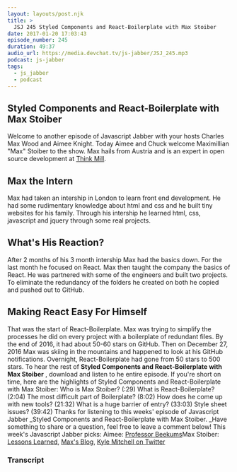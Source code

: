 ```yaml
---
layout: layouts/post.njk
title: >
  JSJ 245 Styled Components and React-Boilerplate with Max Stoiber
date: 2017-01-20 17:03:43
episode_number: 245
duration: 49:37
audio_url: https://media.devchat.tv/js-jabber/JSJ_245.mp3
podcast: js-jabber
tags:
  - js_jabber
  - podcast
---
```


## Styled Components and React-Boilerplate with Max Stoiber

Welcome to another episode of Javascript Jabber with your hosts Charles Max Wood and Aimee Knight. Today Aimee and Chuck welcome Maximillian "Max" Stoiber to the show. Max hails from Austria and is an expert in open source development at [Think Mill](https://www.thinkmill.com.au/).

## Max the Intern

Max had taken an intership in London to learn front end development. He had some rudimentary knowledge about html and css and he built tiny websites for his family. Through his intership he learned html, css, javascript and jquery through some real projects.

## What's His Reaction?

After 2 months of his 3 month intership Max had the basics down. For the last month he focused on React. Max then taught the company the basics of React. He was partnered with some of the engineers and built two projects. To eliminate the redundancy of the folders he created on both he copied and pushed out to GitHub.

## Making React Easy For Himself

That was the start of React-Boilerplate. Max was trying to simplify the processes he did on every project with a boilerplate of redundant files. By the end of 2016, it had about 50-60 stars on GitHub. Then on December 27, 2016 Max was skiing in the mountains and happened to look at his GitHub notifications. Overnight, React-Boilerplate had gone from 50 stars to 500 stars. To hear the rest of **Styled Components and React-Boilerplate with Max Stoiber** , download and listen to he entire episode. If you're short on time, here are the highlights of&nbsp;Styled Components and React-Boilerplate with Max Stoiber: Who is Max Stoiber? (:29) What is React-Boilerplate? (2:04) The most difficult part of Boilerplate? (8:02) How does he come up with new tools? (21:32) What is a huge barrier of entry? (33:03) Style sheet issues? (39:42) Thanks for listening to this weeks' episode of Javascript Jabber \_Styled Components and React-Boilerplate with Max Stoiber.&nbsp;\_Have something to share or a question, feel free to leave a comment below! This week's Javascript Jabber picks: Aimee: [Professor Beekums](https://blog.professorbeekums.com/)Max Stoiber: [Lessons Learned](https://medium.com/@jolyon_russ/11-lessons-learned-as-a-react-contractor-f515cd0491cf#.twhbpcxji), [Max's Blog](https://mxstbr.blog/), [Kyle Mitchell on Twitter](https://twitter.com/kemitchell/status/778075936361033728)

### Transcript

